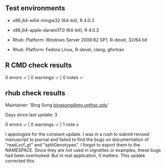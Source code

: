 ## Test environments

* x86_64-w64-mingw32 (64-bit), R 4.0.3
* x86_64-apple-darwin17.0 (64-bit), R 4.0.3


* Rhub: Platform: Windows Server 2008 R2 SP1, R-devel, 32/64 bit
* Rhub: Platform: Fedora Linux, R-devel, clang, gfortran


## R CMD check results


0 errors ✓ | 0 warnings ✓ | 0 notes ✓

## rhub check results  

  Maintainer: 'Bing Song <bingsong@my.unthsc.edu>'
  
  Days since last update: 3

0 errors ✓ | 0 warnings ✓ | 1 note x

I appologize for the constant update. I was in a rush to submit revised manuscript to journal and failed to find the bugs on documentation of "read_vcf_gt" and "splitGenotypes". I forgot to export them to the NAMESPACE. Since they are not used in vignettes or examples, these bugs had been overlooked. But in real application, it matters. This update corrected this.

